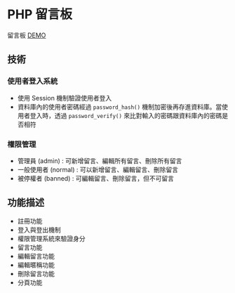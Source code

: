 # PHP 留言板
 
 留言板 [DEMO](http://mentor-program.co/mtr04group4/bryan9411/week11/hw1/index.php)

## 技術
### 使用者登入系統
* 使用 Session 機制驗證使用者登入
* 資料庫內的使用者密碼經過 `password_hash()` 機制加密後再存進資料庫。當使用者登入時，透過 `password_verify()` 來比對輸入的密碼跟資料庫內的密碼是否相符

### 權限管理
* 管理員 (admin) : 可新增留言、編輯所有留言、刪除所有留言
* 一般使用者 (normal) : 可以新增留言、編輯留言、刪除留言
* 被停權者 (banned) : 可編輯留言、刪除留言，但不可留言

## 功能描述

* 註冊功能
* 登入與登出機制
* 權限管理系統來驗證身分
* 留言功能
* 編輯留言功能
* 編輯暱稱功能
* 刪除留言功能
* 分頁功能
